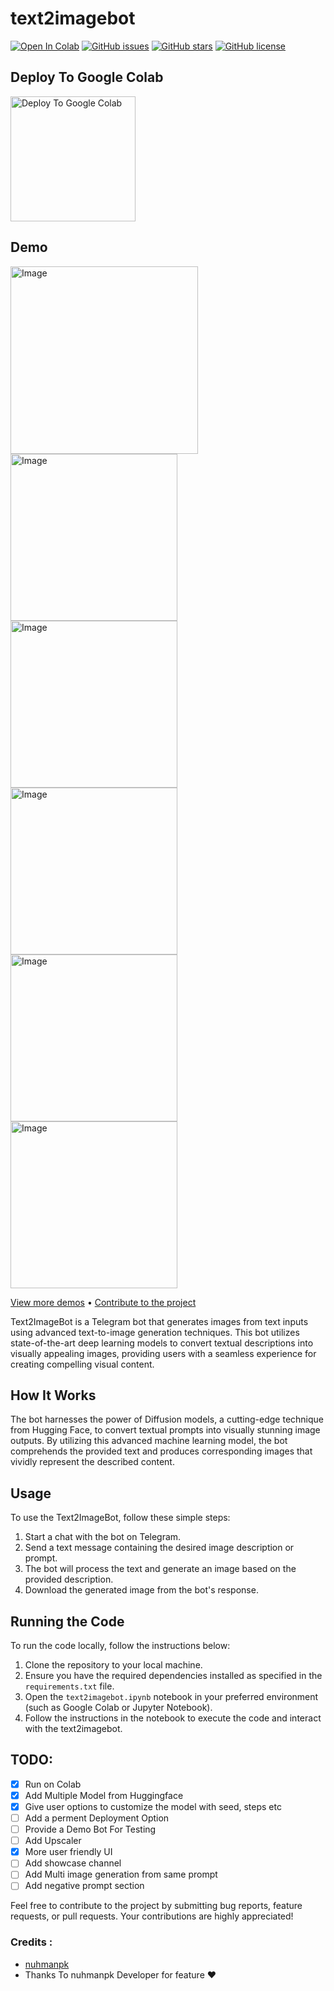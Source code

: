 # text2imagebot
[![Open In Colab](https://colab.research.google.com/assets/colab-badge.svg)](https://colab.research.google.com/github/MY-HERO-OP/text2imagebot/blob/main/text2imagebot.ipynb)
[![GitHub issues](https://img.shields.io/github/issues/nuhmanpk/text2imagebot)](https://github.com/nuhmanpk/text2imagebot/issues) 
[![GitHub stars](https://img.shields.io/github/stars/nuhmanpk/text2imagebot)](https://github.com/nuhmanpk/text2imagebot/stargazers) 
[![GitHub license](https://img.shields.io/github/license/nuhmanpk/text2imagebot)](https://github.com/nuhmanpk/text2imagebot/blob/main/LICENSE)

## Deploy To Google Colab

<a href="https://colab.research.google.com/github/MY-HERO-OP/text2imagebot/blob/main/text2imagebot.ipynb" target="_blank">
  <img src="https://ashutoshgoswami24.github.io/Me/img/gc.png" alt="Deploy To Google Colab" style="width:200px;"/>
</a>

## Demo

<div>
  <img src="https://github.com/SudoR2spr/text2imagebot/blob/main/assests/photo_2023-10-30_22-44-24.jpg" alt="Image" width="300"/>
  <img src="https://github.com/SudoR2spr/text2imagebot/blob/main/assests/photo_2023-10-30_23-15-27.jpg" alt="Image" width="267"/>
  <img src="https://github.com/SudoR2spr/text2imagebot/blob/main/assests/photo_2023-10-30_23-15-22.jpg" alt="Image" width="267"/>
  <img src="https://github.com/SudoR2spr/text2imagebot/blob/main/assests/photo_2023-10-30_23-15-24.jpg" alt="Image" width="267"/>
  <img src="https://github.com/SudoR2spr/text2imagebot/blob/main/assests/photo_2023-10-30_23-15-25.jpg" alt="Image" width="267"/>
  <img src="https://github.com/SudoR2spr/text2imagebot/blob/main/assests/photo_2023-10-30_23-15-26.jpg" alt="Image" width="267"/>
</div>

[View more demos](https://github.com/nuhmanpk/text2imagebot/tree/17e23f59cff76acc8d8321512fb4b906a0d14fd8/assests) • [Contribute to the project](https://github.com/nuhmanpk/text2imagebot/fork) 

Text2ImageBot is a Telegram bot that generates images from text inputs using advanced text-to-image generation techniques. This bot utilizes state-of-the-art deep learning models to convert textual descriptions into visually appealing images, providing users with a seamless experience for creating compelling visual content.

## How It Works

The bot harnesses the power of Diffusion models, a cutting-edge technique from Hugging Face, to convert textual prompts into visually stunning image outputs. By utilizing this advanced machine learning model, the bot comprehends the provided text and produces corresponding images that vividly represent the described content.


## Usage

To use the Text2ImageBot, follow these simple steps:

1. Start a chat with the bot on Telegram.
2. Send a text message containing the desired image description or prompt.
3. The bot will process the text and generate an image based on the provided description.
4. Download the generated image from the bot's response.

## Running the Code

To run the code locally, follow the instructions below:

1. Clone the repository to your local machine.
2. Ensure you have the required dependencies installed as specified in the `requirements.txt` file.
3. Open the `text2imagebot.ipynb` notebook in your preferred environment (such as Google Colab or Jupyter Notebook).
4. Follow the instructions in the notebook to execute the code and interact with the text2imagebot.


## TODO:

  - [x] Run on Colab
  - [x] Add Multiple Model from Huggingface
  - [x] Give user options to customize the model with seed, steps etc
  - [ ] Add a perment Deployment Option
  - [ ] Provide a Demo Bot For Testing
  - [ ] Add Upscaler
  - [x] More user friendly UI
  - [ ] Add showcase channel
  - [ ] Add Multi image generation from same prompt
  - [ ]  Add negative prompt section 

Feel free to contribute to the project by submitting bug reports, feature requests, or pull requests. Your contributions are highly appreciated!

### Credits : 

- [nuhmanpk](https://github.com/nuhmanpk)
- Thanks To nuhmanpk Developer for feature ❤️
